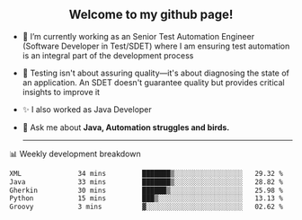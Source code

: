 <h2 align="center">Welcome to my github page!</h2>

- 🔭 I’m currently working as an Senior Test Automation Engineer (Software Developer in Test/SDET) where I am ensuring test automation is an integral part of the development process
- 🎩 Testing isn't about assuring quality—it's about diagnosing the state of an application. An SDET doesn't guarantee quality but provides critical insights to improve it
- ✨ I also worked as Java Developer
- 💬 Ask me about **Java, Automation struggles and birds.**
  
  -------
  
📊 Weekly development breakdown

<!--START_SECTION:waka-->

```txt
XML              34 mins         ███████▒░░░░░░░░░░░░░░░░░   29.32 %
Java             33 mins         ███████▒░░░░░░░░░░░░░░░░░   28.82 %
Gherkin          30 mins         ██████▒░░░░░░░░░░░░░░░░░░   25.98 %
Python           15 mins         ███▒░░░░░░░░░░░░░░░░░░░░░   13.13 %
Groovy           3 mins          ▓░░░░░░░░░░░░░░░░░░░░░░░░   02.62 %
```

<!--END_SECTION:waka-->
